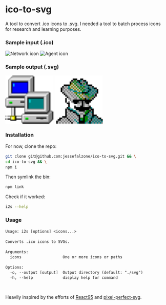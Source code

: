 # ico-to-svg

A tool to convert .ico icons to .svg. I needed a tool to
batch process icons for research and learning purposes.

### Sample input (.ico)

<p float="left">
  <img src="./network.ico" width="150" alt="Network icon">
  <img src="./agent.ico" width="150" alt="Agent icon">
</p>

### Sample output (.svg)

<p float="left">
  <img src="./network_48x48.svg" width="150" alt="Network svg">
  <img src="./agent_32x32.svg" width="150" alt="Agent svg">
</p>

### Installation

For now, clone the repo:

```bash
git clone git@github.com:jessefalzone/ico-to-svg.git && \
cd ico-to-svg && \
npm i
```

Then symlink the bin:

```bash
npm link
```

Check if it worked:

```bash
i2s --help
```

### Usage

```
Usage: i2s [options] <icons...>

Converts .ico icons to SVGs.

Arguments:
  icons                  One or more icons or paths

Options:
  -o, --output [output]  Output directory (default: "./svg")
  -h, --help             display help for command
```

<br>

Heavily inspired by the efforts of [React95](https://github.com/React95/React95)
and [pixel-perfect-svg](https://github.com/kagof/pixel-perfect-svg).
